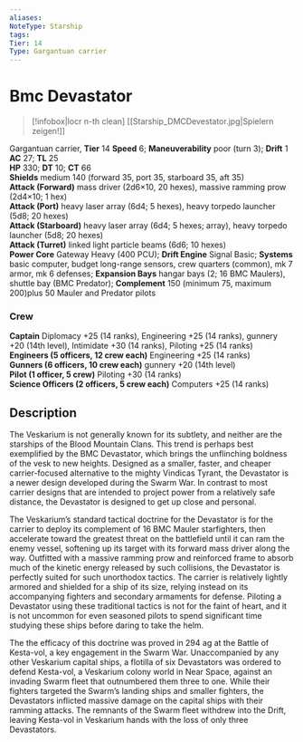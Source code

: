 ```yaml
---
aliases: 
NoteType: Starship
tags: 
Tier: 14
Type: Gargantuan carrier
---
```


# Bmc Devastator

> [!infobox|locr n-th clean]
>  [[Starship_DMCDevestator.jpg|Spielern zeigen!]]
> 
Gargantuan carrier, **Tier** 14 
**Speed** 6; **Maneuverability** poor (turn 3); **Drift** 1  
**AC** 27; **TL** 25  
**HP** 330; **DT** 10; **CT** 66  
**Shields** medium 140 (forward 35, port 35, starboard 35, aft 35)  
**Attack (Forward)** mass driver (2d6×10, 20 hexes), massive ramming prow (2d4×10; 1 hex)  
**Attack (Port)** heavy laser array (6d4; 5 hexes), heavy torpedo launcher (5d8; 20 hexes)  
**Attack (Starboard)** heavy laser array (6d4; 5 hexes; array), heavy torpedo launcher (5d8; 20 hexes)  
**Attack (Turret)** linked light particle beams (6d6; 10 hexes)  
**Power Core** Gateway Heavy (400 PCU); **Drift Engine** Signal Basic; **Systems** basic computer, budget long-range sensors, crew quarters (common), mk 7 armor, mk 6 defenses; **Expansion Bays** hangar bays (2; 16 BMC Maulers), shuttle bay (BMC Predator); **Complement** 150 (minimum 75, maximum 200)plus 50 Mauler and Predator pilots

### Crew

**Captain** Diplomacy +25 (14 ranks), Engineering +25 (14 ranks), gunnery +20 (14th level), Intimidate +30 (14 ranks), Piloting +25 (14 ranks)  
**Engineers (5 officers, 12 crew each)** Engineering +25 (14 ranks)  
**Gunners (6 officers, 10 crew each)** gunnery +20 (14th level)  
**Pilot (1 officer, 5 crew)** Piloting +30 (14 ranks)  
**Science Officers (2 officers, 5 crew each)** Computers +25 (14 ranks)

## Description

The Veskarium is not generally known for its subtlety, and neither are the starships of the Blood Mountain Clans. This trend is perhaps best exemplified by the BMC Devastator, which brings the unflinching boldness of the vesk to new heights. Designed as a smaller, faster, and cheaper carrier-focused alternative to the mighty Vindicas Tyrant, the Devastator is a newer design developed during the Swarm War. In contrast to most carrier designs that are intended to project power from a relatively safe distance, the Devastator is designed to get up close and personal.  
  
The Veskarium’s standard tactical doctrine for the Devastator is for the carrier to deploy its complement of 16 BMC Mauler starfighters, then accelerate toward the greatest threat on the battlefield until it can ram the enemy vessel, softening up its target with its forward mass driver along the way. Outfitted with a massive ramming prow and reinforced frame to absorb much of the kinetic energy released by such collisions, the Devastator is perfectly suited for such unorthodox tactics. The carrier is relatively lightly armored and shielded for a ship of its size, relying instead on its accompanying fighters and secondary armaments for defense. Piloting a Devastator using these traditional tactics is not for the faint of heart, and it is not uncommon for even seasoned pilots to spend significant time studying these ships before daring to take the helm.  
  
The the efficacy of this doctrine was proved in 294 ag at the Battle of Kesta-vol, a key engagement in the Swarm War. Unaccompanied by any other Veskarium capital ships, a flotilla of six Devastators was ordered to defend Kesta-vol, a Veskarium colony world in Near Space, against an invading Swarm fleet that outnumbered them three to one. While their fighters targeted the Swarm’s landing ships and smaller fighters, the Devastators inflicted massive damage on the capital ships with their ramming attacks. The remnants of the Swarm fleet withdrew into the Drift, leaving Kesta-vol in Veskarium hands with the loss of only three Devastators.
